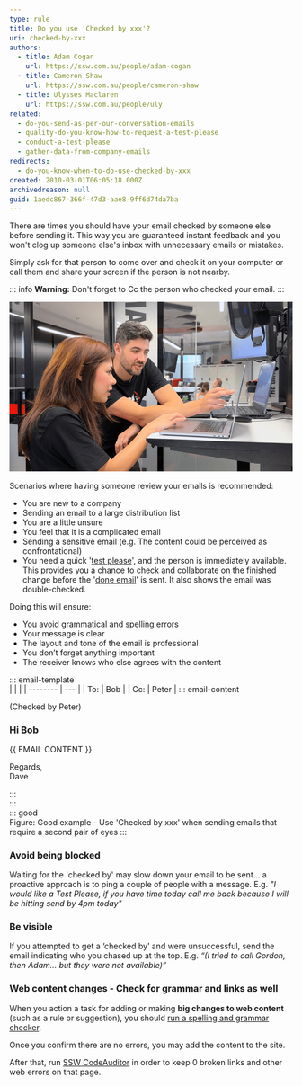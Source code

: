 ```yaml
---
type: rule
title: Do you use 'Checked by xxx'?
uri: checked-by-xxx
authors:
  - title: Adam Cogan
    url: https://ssw.com.au/people/adam-cogan
  - title: Cameron Shaw
    url: https://ssw.com.au/people/cameron-shaw
  - title: Ulysses Maclaren
    url: https://ssw.com.au/people/uly
related:
  - do-you-send-as-per-our-conversation-emails
  - quality-do-you-know-how-to-request-a-test-please
  - conduct-a-test-please
  - gather-data-from-company-emails
redirects:
  - do-you-know-when-to-do-use-checked-by-xxx
created: 2010-03-01T06:05:18.000Z
archivedreason: null
guid: 1aedc867-366f-47d3-aae8-9ff6d74da7ba
---
```

There are times you should have your email checked by someone else before sending it. This way you are guaranteed instant feedback and you won't clog up someone else's inbox with unnecessary emails or mistakes.

Simply ask for that person to come over and check it on your computer or call them and share your screen if the person is not nearby.

<!--endintro-->

::: info
**Warning:** Don't forget to Cc the person who checked your email.
:::

![Figure: Consider this the "four-eye principle" (also known as the "two-person rule" or "dual control")](checked-by.png)

Scenarios where having someone review your emails is recommended:

* You are new to a company
* Sending an email to a large distribution list
* You are a little unsure
* You feel that it is a complicated email
* Sending a sensitive email (e.g. The content could be perceived as confrontational)
* You need a quick '[test please](/conduct-a-test-please)', and the person is immediately available. This provides you a chance to check and collaborate on the finished change before the '[done email](/dones-do-you-reply-done-and-delete-the-original-email)' is sent. It also shows the email was double-checked.

Doing this will ensure:

* You avoid grammatical and spelling errors
* Your message is clear
* The layout and tone of the email is professional
* You don’t forget anything important
* The receiver knows who else agrees with the content

::: email-template\
|          |     |
| -------- | --- |
| To:      | Bob |
| Cc:      | Peter |
::: email-content  

(Checked by Peter)

### Hi Bob

{{ EMAIL CONTENT }}

Regards,\
Dave

:::\
:::\
::: good\
Figure: Good example - Use 'Checked by xxx' when sending emails that require a second pair of eyes
:::

### Avoid being blocked

Waiting for the 'checked by' may slow down your email to be sent... a proactive approach is to ping a couple of people with a message. E.g. *"I would like a Test Please, if you have time today call me back because I will be hitting send by 4pm today"*

### Be visible

If you attempted to get a ‘checked by’ and were unsuccessful, send the email indicating who you chased up at the top. E.g. *“(I tried to call Gordon, then Adam... but they were not available)”*

### Web content changes - Check for grammar and links as well

When you action a task for adding or making **big changes to web content** (such as a rule or suggestion), you should [run a spelling and grammar checker](/do-you-use-spelling-and-grammar-checker-to-make-your-email-professional).

Once you confirm there are no errors, you may add the content to the site.

After that, run [SSW CodeAuditor](https://codeauditor.com) in order to keep 0 broken links and other web errors on that page.